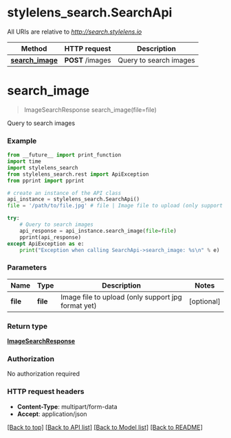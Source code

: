 # stylelens_search.SearchApi

All URIs are relative to *http://search.stylelens.io*

Method | HTTP request | Description
------------- | ------------- | -------------
[**search_image**](SearchApi.md#search_image) | **POST** /images | Query to search images


# **search_image**
> ImageSearchResponse search_image(file=file)

Query to search images



### Example 
```python
from __future__ import print_function
import time
import stylelens_search
from stylelens_search.rest import ApiException
from pprint import pprint

# create an instance of the API class
api_instance = stylelens_search.SearchApi()
file = '/path/to/file.jpg' # file | Image file to upload (only support jpg format yet) (optional)

try: 
    # Query to search images
    api_response = api_instance.search_image(file=file)
    pprint(api_response)
except ApiException as e:
    print("Exception when calling SearchApi->search_image: %s\n" % e)
```

### Parameters

Name | Type | Description  | Notes
------------- | ------------- | ------------- | -------------
 **file** | **file**| Image file to upload (only support jpg format yet) | [optional] 

### Return type

[**ImageSearchResponse**](ImageSearchResponse.md)

### Authorization

No authorization required

### HTTP request headers

 - **Content-Type**: multipart/form-data
 - **Accept**: application/json

[[Back to top]](#) [[Back to API list]](../README.md#documentation-for-api-endpoints) [[Back to Model list]](../README.md#documentation-for-models) [[Back to README]](../README.md)

